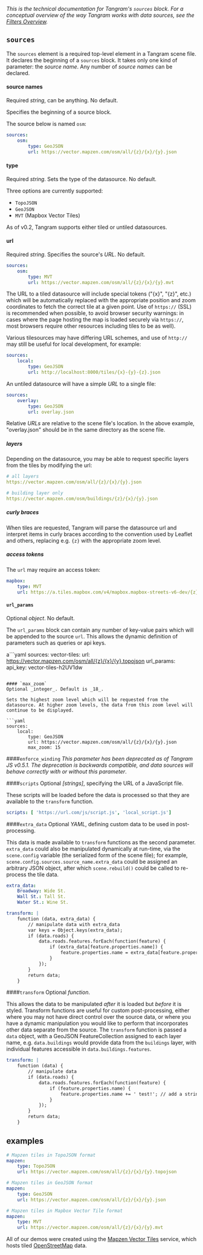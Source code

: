*This is the technical documentation for Tangram's `sources` block. For a conceptual overview of the way Tangram works with data sources, see the [Filters Overview](Filters-Overview.md).*

## `sources`
The `sources` element is a required top-level element in a Tangram scene file. It declares the beginning of a `sources` block. It takes only one kind of parameter: the _source name_. Any number of _source names_ can be declared.

#### source names
Required _string_, can be anything. No default.

Specifies the beginning of a source block.

The source below is named `osm`:
```yaml
sources:
    osm:
        type: GeoJSON
        url: https://vector.mapzen.com/osm/all/{z}/{x}/{y}.json
```

#### type
Required _string_. Sets the type of the datasource. No default.

Three options are currently supported:

- `TopoJSON`
- `GeoJSON`
- `MVT` (Mapbox Vector Tiles)

As of v0.2, Tangram supports either tiled or untiled datasources.

#### url
Required _string_. Specifies the source's _URL_. No default.

```yaml
sources:
    osm:
        type: MVT
        url: https://vector.mapzen.com/osm/all/{z}/{x}/{y}.mvt
```

The URL to a tiled datasource will include special tokens ("{x}", "{z}", etc.) which will be automatically replaced with the appropriate position and zoom coordinates to fetch the correct tile at a given point. Use of `https://` (SSL) is recommended when possible, to avoid browser security warnings: in cases where the page hosting the map is loaded securely via `https://`, most browsers require other resources including tiles to be as well).

Various tilesources may have differing URL schemes, and use of `http://` may still be useful for local development, for example:

```yaml
sources:
    local:
        type: GeoJSON
        url: http://localhost:8000/tiles/{x}-{y}-{z}.json
```

An untiled datasource will have a simple _URL_ to a single file:

```yaml
sources:
    overlay:
        type: GeoJSON
        url: overlay.json
```

Relative _URLs_ are relative to the scene file's location. In the above example, "overlay.json" should be in the same directory as the scene file.

##### layers
Depending on the datasource, you may be able to request specific layers from the tiles by modifying the url:

```yaml
# all layers
https://vector.mapzen.com/osm/all/{z}/{x}/{y}.json

# building layer only
https://vector.mapzen.com/osm/buildings/{z}/{x}/{y}.json
```

##### curly braces
When tiles are requested, Tangram will parse the datasource url and interpret items in curly braces according to the convention used by Leaflet and others,  replacing e.g. `{z}` with the appropriate zoom level.

##### access tokens
The `url` may require an access token:

```yaml
mapbox:
    type: MVT
    url: https://a.tiles.mapbox.com/v4/mapbox.mapbox-streets-v6-dev/{z}/{x}/{y}.vector.pbf?access_token=...
```

#### `url_params`
Optional _object_. No default.

The `url_params` block can contain any number of key-value pairs which will be appended to the source `url`. This allows the dynamic definition of parameters such as queries or api keys.

a```yaml
sources:
    vector-tiles:
        url: https://vector.mapzen.com/osm/all/{z}/{x}/{y}.topojson
        url_params:
            api_key: vector-tiles-h2UV1dw
```

#### `max_zoom`
Optional _integer_. Default is _18_.

Sets the highest zoom level which will be requested from the datasource. At higher zoom levels, the data from this zoom level will continue to be displayed.

```yaml
sources:
    local:
        type: GeoJSON
        url: https://vector.mapzen.com/osm/all/{z}/{x}/{y}.json
        max_zoom: 15
```

####`enforce_winding`
*This parameter has been deprecated as of Tangram JS v0.5.1. The deprecation is backwards compatible, and data sources will behave correctly with or without this parameter*.

####`scripts`
Optional _[strings]_, specifying the URL of a JavaScript file.

These scripts will be loaded before the data is processed so that they are available to the `transform` function.

```yaml
scripts: [ 'https://url.com/js/script.js', 'local_script.js']
```

####`extra_data`
Optional _YAML_, defining custom data to be used in post-processing.

This data is made available to `transform` functions as the second parameter. `extra_data` could also be manipulated dynamically at run-time, via the `scene.config` variable (the serialized form of the scene file); for example, `scene.config.sources.source_name.extra_data` could be assigned an arbitrary JSON object, after which `scene.rebuild()` could be called to re-process the tile data.

```yaml
extra_data:
    Broadway: Wide St.
    Wall St.: Tall St.
    Water St.: Wine St.

transform: |
    function (data, extra_data) {
        // manipulate data with extra_data
        var keys = Object.keys(extra_data);
        if (data.roads) {
            data.roads.features.forEach(function(feature) {
                if (extra_data[feature.properties.name]) {
                    feature.properties.name = extra_data[feature.properties.name]; // selectively rename features
                }
            });
        }
        return data;
    }
```

####`transform`
Optional _function_.

This allows the data to be manipulated *after* it is loaded but *before* it is styled. Transform functions are useful for custom post-processing, either where you may not have direct control over the source data, or where you have a dynamic manipulation you would like to perform that incorporates other data separate from the source. The `transform` function is passed a `data` object, with a GeoJSON FeatureCollection assigned to each layer name, e.g. `data.buildings` would provide data from the `buildings` layer, with individual features accessible in `data.buildings.features`. 

```yaml
transform: |
    function (data) {
        // manipulate data
        if (data.roads) {
            data.roads.features.forEach(function(feature) {
                if (feature.properties.name) {
                    feature.properties.name += ' test!'; // add a string to each feature name
                }
            });
        }
        return data;
    }
```

## examples

```yaml
# Mapzen tiles in TopoJSON format
mapzen:
    type: TopoJSON
    url: https://vector.mapzen.com/osm/all/{z}/{x}/{y}.topojson

# Mapzen tiles in GeoJSON format
mapzen:
    type: GeoJSON
    url: https://vector.mapzen.com/osm/all/{z}/{x}/{y}.json

# Mapzen tiles in Mapbox Vector Tile format
mapzen:
    type: MVT
    url: https://vector.mapzen.com/osm/all/{z}/{x}/{y}.mvt
```

All of our demos were created using the [Mapzen Vector Tiles](https://github.com/mapzen/vector-datasource) service, which hosts tiled [OpenStreetMap](http://openstreetmap.org) data.
